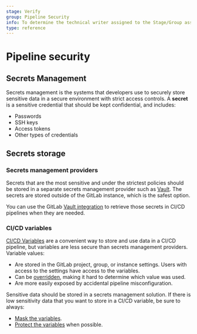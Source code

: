 ```yaml
---
stage: Verify
group: Pipeline Security
info: To determine the technical writer assigned to the Stage/Group associated with this page, see https://about.gitlab.com/handbook/product/ux/technical-writing/#assignments
type: reference
---
```


# Pipeline security

## Secrets Management

Secrets management is the systems that developers use to securely store sensitive data
in a secure environment with strict access controls. A **secret** is a sensitive credential
that should be kept confidential, and includes:

- Passwords
- SSH keys
- Access tokens
- Other types of credentials

## Secrets storage

### Secrets management providers

Secrets that are the most sensitive and under the strictest policies should be stored
in a separate secrets management provider such as [Vault](https://www.vaultproject.io).
The secrets are stored outside of the GitLab instance, which is the safest option.

You can use the GitLab [Vault integration](../secrets/index.md#use-vault-secrets-in-a-ci-job)
to retrieve those secrets in CI/CD pipelines when they are needed.

### CI/CD variables

[CI/CD Variables](../variables/index.md) are a convenient way to store and use data
in a CI/CD pipeline, but variables are less secure than secrets management providers.
Variable values:

- Are stored in the GitLab project, group, or instance settings. Users with access
  to the settings have access to the variables.
- Can be [overridden](../variables/index.md#override-a-defined-cicd-variable),
  making it hard to determine which value was used.
- Are more easily exposed by accidental pipeline misconfiguration.

Sensitive data should be stored in a secrets management solution. If there is low
sensitivity data that you want to store in a CI/CD variable, be sure to always:

- [Mask the variables](../variables/index.md#mask-a-cicd-variable).
- [Protect the variables](../variables/index.md#protect-a-cicd-variable) when possible.
